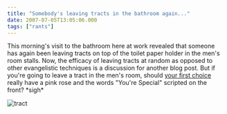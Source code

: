 ```yaml
---
title: "Somebody's leaving tracts in the bathroom again..."
date: 2007-07-05T13:05:06.000
tags: ["rants"]
---
```


This morning's visit to the bathroom here at work revealed that someone has again been leaving tracts on top of the toilet paper holder in the men's room stalls. Now, the efficacy of leaving tracts at random as opposed to other evangelistic techniques is a discussion for another blog post. But if you're going to leave a tract in the men's room, should [your first choice](http://www.gnpcb.org/product/663575724216) really have a pink rose and the words "You're Special" scripted on the front? \*sigh\*

![tract](/images/2007/youre-special-tract.jpeg)
